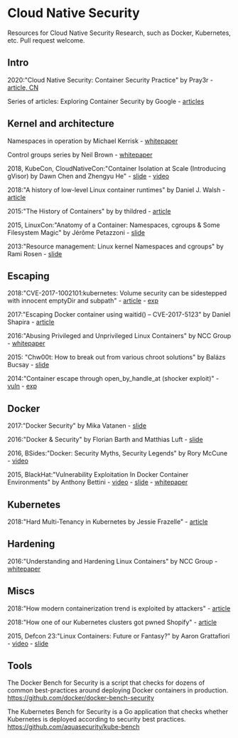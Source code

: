 # Cloud Native Security
Resources for Cloud Native Security Research, such as Docker, Kubernetes, etc.
Pull request welcome.

## Intro

2020:"Cloud Native Security: Container Security Practice" by Pray3r - [article, CN](https://mp.weixin.qq.com/s/aGkpiig3x1NUv5Qfomehvw)

Series of articles: Exploring Container Security by Google - [articles](https://cloud.google.com/blog/topics/exploring-container-security)

## Kernel and architecture

Namespaces in operation by Michael Kerrisk - [whitepaper](https://lwn.net/Articles/531114/)

Control groups series by Neil Brown - [whitepaper](https://lwn.net/Articles/604609/)


2018, KubeCon, CloudNativeCon:"Container Isolation at Scale (Introducing gVisor) by Dawn Chen and Zhengyu He" - [slide](https://schd.ws/hosted_files/kccnceu18/47/Container%20Isolation%20at%20Scale.pdf) - [video](https://www.youtube.com/watch?v=pWyJahTWa4I)

2018:"A history of low-level Linux container runtimes" by Daniel J. Walsh - [article](https://opensource.com/article/18/1/history-low-level-container-runtimes)

2015:"The History of Containers" by by thildred - [article](https://rhelblog.redhat.com/2015/08/28/the-history-of-containers/)

2015, LinuxCon:"Anatomy of a Container: Namespaces, cgroups & Some Filesystem Magic" by Jérôme Petazzoni - [slide](https://www.slideshare.net/jpetazzo/anatomy-of-a-container-namespaces-cgroups-some-filesystem-magic-linuxcon)

2013:"Resource management: Linux kernel Namespaces and cgroups" by Rami Rosen - [slide](http://www.haifux.org/lectures/299/netLec7.pdf)

## Escaping

2018:"CVE-2017-1002101:kubernetes: Volume security can be sidestepped with innocent emptyDir and subpath" - [article](https://www.twistlock.com/2018/03/21/deep-dive-severe-kubernetes-vulnerability-date-cve-2017-1002101/) - [exp](https://github.com/bgeesaman/subpath-exploit)

2017:"Escaping Docker container using waitid() – CVE-2017-5123" by Daniel Shapira - [article](https://www.twistlock.com/2017/12/27/escaping-docker-container-using-waitid-cve-2017-5123/)

2016:"Abusing Privileged and Unprivileged Linux Containers" by NCC Group - [whitepaper](https://www.nccgroup.trust/globalassets/our-research/us/whitepapers/2016/june/container_whitepaper.pdf)

2015: "Chw00t: How to break out from various chroot solutions" by Balázs Bucsay - [slide](https://deepsec.net/docs/Slides/2015/Chw00t_How_To_Break%20Out_from_Various_Chroot_Solutions_-_Bucsay_Balazs.pdf)

2014:"Container escape through open_by_handle_at (shocker exploit)" - [vuln](https://lists.linuxcontainers.org/pipermail/lxc-devel/2014-June/009547.html) - [exp](https://github.com/gabrtv/shocker)


## Docker

2017:"Docker Security" by Mika Vatanen - [slide](https://www.owasp.org/images/f/f2/Owasp-Helsinki-20170613-Docker-Security.pdf)

2016:"Docker & Security" by Florian Barth and Matthias Luft - [slide](https://www.ernw.de/download/ERNW_Stocard_Docker-Devops-Security_fbarth-mluft.pdf)

2016, BSides:"Docker: Security Myths, Security Legends" by Rory McCune - [video](https://www.youtube.com/watch?v=uQigvjSXMLw)

2015, BlackHat:"Vulnerability Exploitation In Docker Container Environments" by Anthony Bettini - [video](https://www.youtube.com/watch?v=77-jaeUKH7c) - [slide](https://www.blackhat.com/docs/eu-15/materials/eu-15-Bettini-Vulnerability-Exploitation-In-Docker-Container-Environments.pdf) - [whitepaper](https://www.blackhat.com/docs/eu-15/materials/eu-15-Bettini-Vulnerability-Exploitation-In-Docker-Container-Environments-wp.pdf)


## Kubernetes

2018:"Hard Multi-Tenancy in Kubernetes by Jessie Frazelle" - [article](https://blog.jessfraz.com/post/hard-multi-tenancy-in-kubernetes/)

## Hardening

2016:"Understanding and Hardening Linux Containers" by NCC Group - [whitepaper](https://www.nccgroup.trust/globalassets/our-research/us/whitepapers/2016/april/ncc_group_understanding_hardening_linux_containers-1-1.pdf)

## Miscs

2018:"How modern containerization trend is exploited by attackers" - [article](https://kromtech.com/blog/security-center/cryptojacking-invades-cloud-how-modern-containerization-trend-is-exploited-by-attackers)

2018:"How one of our Kubernetes clusters got pwned Shopify" - [article](https://hackerone.com/reports/341876)

2015, Defcon 23:"Linux Containers: Future or Fantasy?" by Aaron Grattafiori - [video](https://www.youtube.com/watch?v=iN6QbszB1R8) - [slide](https://media.defcon.org/DEF%20CON%2023/DEF%20CON%2023%20presentations/DEFCON-23-Aaron-Grattafiori-Linux-Containers-Future-or-Fantasy-UPDATED.pdf)

## Tools

The Docker Bench for Security is a script that checks for dozens of common best-practices around deploying Docker containers in production.
https://github.com/docker/docker-bench-security

The Kubernetes Bench for Security is a Go application that checks whether Kubernetes is deployed according to security best practices.
https://github.com/aquasecurity/kube-bench
